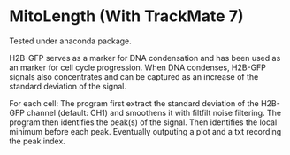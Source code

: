 # MitoLength (With TrackMate 7)
Tested under anaconda package.

H2B-GFP serves as a marker for DNA condensation and has been used as an marker for cell cycle progression.
When DNA condenses, H2B-GFP signals also concentrates and can be captured as an increase of the standard deviation of the signal.

For each cell:
The program first extract the standard deviation of the H2B-GFP channel (default: CH1) and smoothens it with filtfilt noise filtering.
The program then identifies the peak(s) of the signal. Then identifies the local minimum before each peak.
Eventually outputing a plot and a txt recording the peak index.
